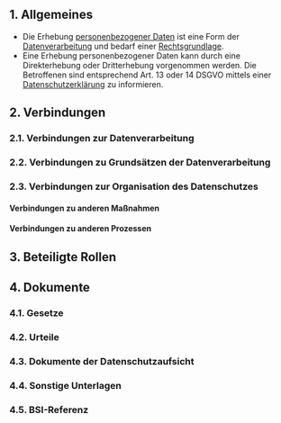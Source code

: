 ## 1. Allgemeines
- Die Erhebung [personenbezogener Daten](../Datenverarbeitung/Personenbezogene-Daten.md) ist eine Form der [Datenverarbeitung](../Datenverarbeitung/Verarbeitung.md) und bedarf einer [Rechtsgrundlage](../Grundsaetze-Datenverarbeitung/Rechtmaessigkeit.md).
- Eine Erhebung personenbezogener Daten kann durch eine Direkterhebung oder Dritterhebung vorgenommen werden. Die Betroffenen sind entsprechend Art. 13 oder 14 DSGVO mittels einer [Datenschutzerklärung](../Organisation/Datenschutzerklaerung.md) zu informieren.
## 2. Verbindungen
### 2.1. Verbindungen zur Datenverarbeitung
### 2.2. Verbindungen zu Grundsätzen der Datenverarbeitung
### 2.3. Verbindungen zur Organisation des Datenschutzes
#### Verbindungen zu anderen Maßnahmen
#### Verbindungen zu anderen Prozessen
## 3. Beteiligte Rollen
## 4. Dokumente
### 4.1. Gesetze
### 4.2. Urteile
### 4.3. Dokumente der Datenschutzaufsicht
### 4.4. Sonstige Unterlagen
### 4.5. BSI-Referenz